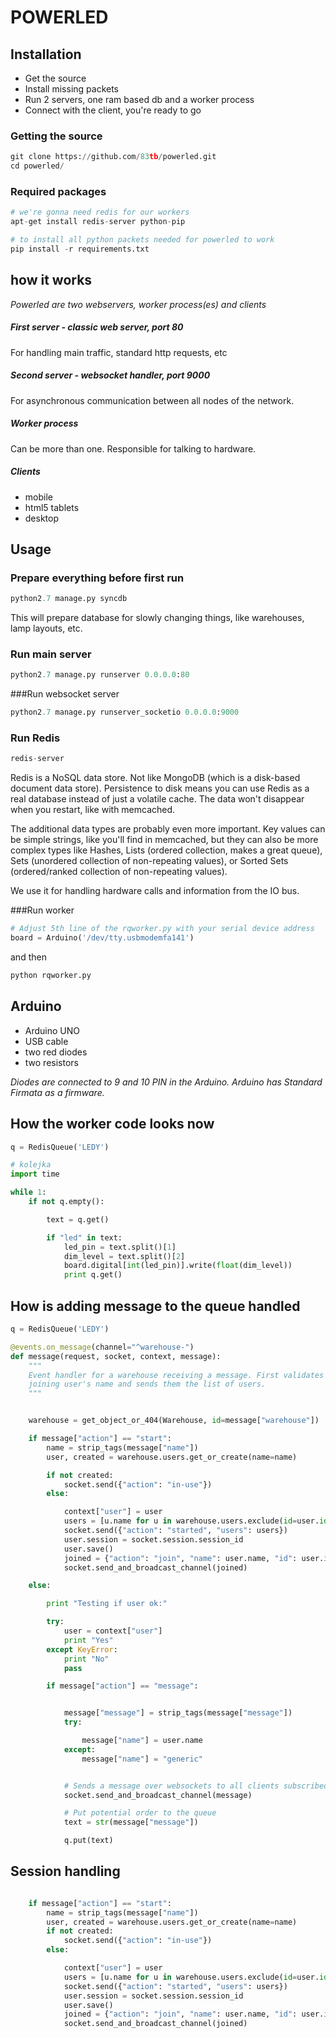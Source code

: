# POWERLED

## Installation

* Get the source
* Install missing packets
* Run 2 servers, one ram based db and a worker process
* Connect with the client, you're ready to go

### Getting the source

```python
git clone https://github.com/83tb/powerled.git
cd powerled/
```

### Required packages
```python
# we're gonna need redis for our workers
apt-get install redis-server python-pip

# to install all python packets needed for powerled to work
pip install -r requirements.txt
```

## how it works

*Powerled are two webservers, worker process(es) and clients*


##### First server - classic web server, port 80

For handling main traffic, standard http requests, etc

##### Second server - websocket handler, port 9000

For asynchronous communication between all nodes of the network.

##### Worker process

Can be more than one. Responsible for talking to hardware.

##### Clients

* mobile
* html5 tablets
* desktop




## Usage

### Prepare everything before first run

```python
python2.7 manage.py syncdb

```

This will prepare database for slowly changing things, like warehouses, lamp layouts, etc.



### Run main server
```python
python2.7 manage.py runserver 0.0.0.0:80

```

###Run websocket server
```python
python2.7 manage.py runserver_socketio 0.0.0.0:9000

```

### Run Redis
```python
redis-server

```

Redis is a NoSQL data store. Not like MongoDB (which is a disk-based document data store).
Persistence to disk means you can use Redis as a real database instead of just a volatile cache.
The data won't disappear when you restart, like with memcached.

The additional data types are probably even more important.
Key values can be simple strings, like you'll find in memcached, but they can also be more complex types like Hashes, Lists (ordered collection, makes a great queue), Sets (unordered collection of non-repeating values), or Sorted Sets (ordered/ranked collection of non-repeating values).

We use it for handling hardware calls and information from the IO bus.


###Run worker
```python
# Adjust 5th line of the rqworker.py with your serial device address
board = Arduino('/dev/tty.usbmodemfa141')
```

and then

```python
python rqworker.py

```


## Arduino

* Arduino UNO
* USB cable
* two red diodes
* two resistors

*Diodes are connected to 9 and 10 PIN in the Arduino. Arduino has Standard Firmata as a firmware.*



## How the worker code looks now

```python
q = RedisQueue('LEDY')

# kolejka
import time

while 1:
    if not q.empty():

        text = q.get()

        if "led" in text:
            led_pin = text.split()[1]
            dim_level = text.split()[2]
            board.digital[int(led_pin)].write(float(dim_level))
            print q.get()

```


## How is adding message to the queue handled

```python
q = RedisQueue('LEDY')

@events.on_message(channel="^warehouse-")
def message(request, socket, context, message):
    """
    Event handler for a warehouse receiving a message. First validates a
    joining user's name and sends them the list of users.
    """


    warehouse = get_object_or_404(Warehouse, id=message["warehouse"])

    if message["action"] == "start":
        name = strip_tags(message["name"])
        user, created = warehouse.users.get_or_create(name=name)

        if not created:
            socket.send({"action": "in-use"})
        else:

            context["user"] = user
            users = [u.name for u in warehouse.users.exclude(id=user.id)]
            socket.send({"action": "started", "users": users})
            user.session = socket.session.session_id
            user.save()
            joined = {"action": "join", "name": user.name, "id": user.id}
            socket.send_and_broadcast_channel(joined)

    else:

        print "Testing if user ok:"

        try:
            user = context["user"]
            print "Yes"
        except KeyError:
            print "No"
            pass

        if message["action"] == "message":


            message["message"] = strip_tags(message["message"])
            try:

                message["name"] = user.name
            except:
                message["name"] = "generic"


            # Sends a message over websockets to all clients subscribed to the channel
            socket.send_and_broadcast_channel(message)

            # Put potential order to the queue
            text = str(message["message"])

            q.put(text)


```



## Session handling

```python

    if message["action"] == "start":
        name = strip_tags(message["name"])
        user, created = warehouse.users.get_or_create(name=name)
        if not created:
            socket.send({"action": "in-use"})
        else:

            context["user"] = user
            users = [u.name for u in warehouse.users.exclude(id=user.id)]
            socket.send({"action": "started", "users": users})
            user.session = socket.session.session_id
            user.save()
            joined = {"action": "join", "name": user.name, "id": user.id}
            socket.send_and_broadcast_channel(joined)

```